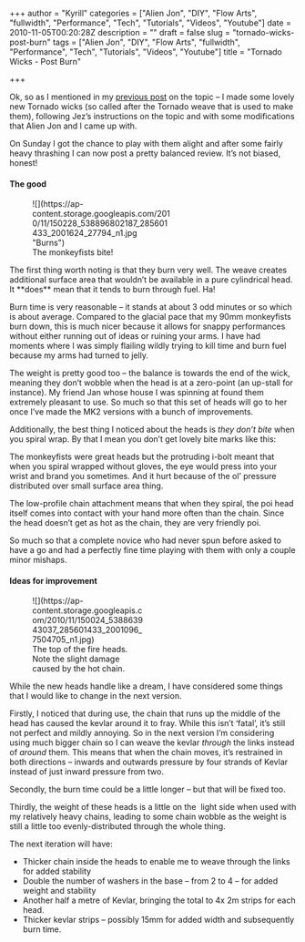 +++
author = "Kyrill"
categories = ["Alien Jon", "DIY", "Flow Arts", "fullwidth", "Performance", "Tech", "Tutorials", "Videos", "Youtube"]
date = 2010-11-05T00:20:28Z
description = ""
draft = false
slug = "tornado-wicks-post-burn"
tags = ["Alien Jon", "DIY", "Flow Arts", "fullwidth", "Performance", "Tech", "Tutorials", "Videos", "Youtube"]
title = "Tornado Wicks - Post Burn"

+++


Ok, so as I mentioned in my [previous post](http://antisp.in/blog/moonblaze-wicks) on the topic – I made some lovely new Tornado wicks (so called after the Tornado weave that is used to make them), following Jez’s instructions on the topic and with some modifications that Alien Jon and I came up with.

On Sunday I got the chance to play with them alight and after some fairly heavy thrashing I can now post a pretty balanced review. It’s not biased, honest!

#### The good

<figure class="thumbnail wp-caption alignright" style="width: 243px">
![](https://ap-content.storage.googleapis.com/2010/11/150228_538896802187_285601433_2001624_27794_n1.jpg "Burns")
<figcaption class="caption wp-caption-text">The monkeyfists bite!</figcaption></figure>The first thing worth noting is that they burn very well. The weave creates additional surface area that wouldn’t be available in a pure cylindrical head. It **does** mean that it tends to burn through fuel. Ha!

Burn time is very reasonable – it stands at about 3 odd minutes or so which is about average. Compared to the glacial pace that my 90mm monkeyfists burn down, this is much nicer because it allows for snappy performances without either running out of ideas or ruining your arms. I have had moments where I was simply flailing wildly trying to kill time and burn fuel because my arms had turned to jelly.

The weight is pretty good too – the balance is towards the end of the wick, meaning they don’t wobble when the head is at a zero-point (an up-stall for instance). My friend Jan whose house I was spinning at found them extremely pleasant to use. So much so that this set of heads will go to her once I’ve made the MK2 versions with a bunch of improvements.

Additionally, the best thing I noticed about the heads is *they don’t bite* when you spiral wrap. By that I mean you don’t get lovely bite marks like this:

The monkeyfists were great heads but the protruding i-bolt meant that when you spiral wrapped without gloves, the eye would press into your wrist and brand you sometimes. And it hurt because of the ol’ pressure distributed over small surface area thing.

The low-profile chain attachment means that when they spiral, the poi head itself comes into contact with your hand more often than the chain. Since the head doesn’t get as hot as the chain, they are very friendly poi.

So much so that a complete novice who had never spun before asked to have a go and had a perfectly fine time playing with them with only a couple minor mishaps.

#### Ideas for improvement

<figure class="thumbnail wp-caption alignleft" style="width: 199px">
![](https://ap-content.storage.googleapis.com/2010/11/150024_538863943037_285601433_2001096_7504705_n1.jpg)
<figcaption class="caption wp-caption-text">The top of the fire heads. Note the slight damage caused by the hot chain. </figcaption></figure>While the new heads handle like a dream, I have considered some things that I would like to change in the next version.

Firstly, I noticed that during use, the chain that runs up the middle of the head has caused the kevlar around it to fray. While this isn’t ‘fatal’, it’s still not perfect and mildly annoying. So in the next version I’m considering using much bigger chain so I can weave the kevlar *through* the links instead of *around* them. This means that when the chain moves, it’s restrained in both directions – inwards and outwards pressure by four strands of Kevlar instead of just inward pressure from two.

Secondly, the burn time could be a little longer – but that will be fixed too.

Thirdly, the weight of these heads is a little on the  light side when used with my relatively heavy chains, leading to some chain wobble as the weight is still a little too evenly-distributed through the whole thing.

The next iteration will have:

- Thicker chain inside the heads to enable me to weave through the links for added stability
- Double the number of washers in the base – from 2 to 4 – for added weight and stability
- Another half a metre of Kevlar, bringing the total to 4x 2m strips for each head.
- Thicker kevlar strips – possibly 15mm for added width and subsequently burn time.


